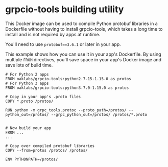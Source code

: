 # grpcio-tools building utility

This Docker image can be used to compile Python protobuf libraries in
a Dockerfile without having to install grpcio-tools, which takes a
long time to install and is not required by apps at runtime.

You'll need to use `protobuf==3.6.1` or later in your app.

This example shows how you can use it in your app's Dockerfile. By
using multiple `FROM` directives, you'll save space in your app's
Docker image and save lots of build time.

```
# For Python 2 apps
FROM oaklabs/grpcio-tools:python2.7.15-1.15.0 as protos
# For Python 3 apps
FROM oaklabs/grpcio-tools:python3.7.0-1.15.0 as protos

# Copy in your app's .proto files
COPY *.proto /protos/

RUN python -m grpc_tools.protoc --proto_path=/protos/ --python_out=/protos/ --grpc_python_out=/protos/ /protos/*.proto


# Now build your app
FROM ...
...

# Copy over compiled protobuf libraries
COPY --from=protos /protos/ /protos/

ENV PYTHONPATH=/protos/
```
